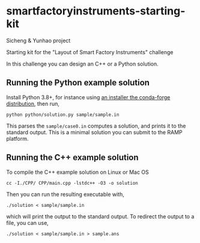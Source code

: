 # smartfactoryinstruments-starting-kit

Sicheng & Yunhao project


Starting kit for the "Layout of Smart Factory Instruments" challenge

In this challenge you can design an C++ or a Python solution.

## Running the Python example solution

Install Python 3.8+, for instance using [an installer the conda-forge distribution](https://github.com/conda-forge/miniforge),
then run,
```
python python/solution.py sample/sample.in
```
This parses the `sample/case0.in` computes a solution, and prints it to the standard output.
This is a minimal solution you can submit to the RAMP platform. 

## Running the C++ example solution

To compile the C++ example solution on Linux or Mac OS
```
cc -I./CPP/ CPP/main.cpp -lstdc++ -O3 -o solution
```


Then you can run the resulting executable with,
```
./solution < sample/sample.in
```
which will print the output to the standard output. To redirect the output to a file, you can use,
```
./solution < sample/sample.in > sample.ans
```
